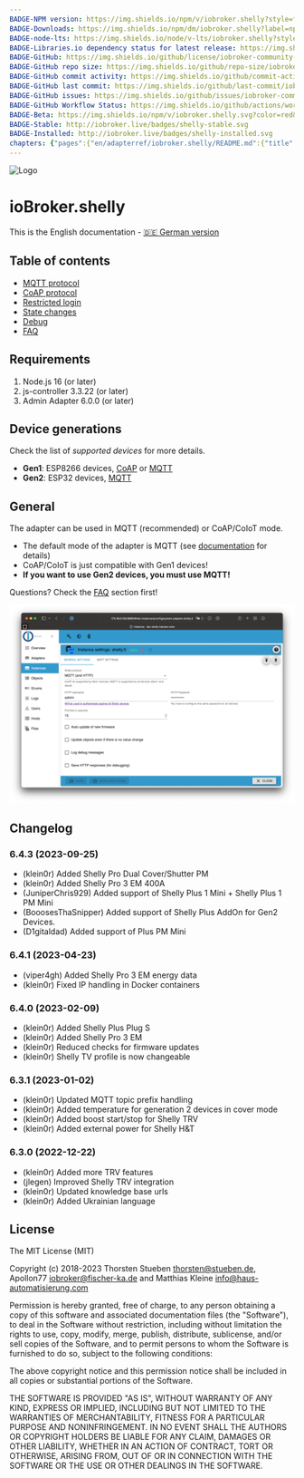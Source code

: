 ```yaml
---
BADGE-NPM version: https://img.shields.io/npm/v/iobroker.shelly?style=flat-square
BADGE-Downloads: https://img.shields.io/npm/dm/iobroker.shelly?label=npm%20downloads&style=flat-square
BADGE-node-lts: https://img.shields.io/node/v-lts/iobroker.shelly?style=flat-square
BADGE-Libraries.io dependency status for latest release: https://img.shields.io/librariesio/release/npm/iobroker.shelly?label=npm%20dependencies&style=flat-square
BADGE-GitHub: https://img.shields.io/github/license/iobroker-community-adapters/iobroker.shelly?style=flat-square
BADGE-GitHub repo size: https://img.shields.io/github/repo-size/iobroker-community-adapters/iobroker.shelly?logo=github&style=flat-square
BADGE-GitHub commit activity: https://img.shields.io/github/commit-activity/m/iobroker-community-adapters/iobroker.shelly?logo=github&style=flat-square
BADGE-GitHub last commit: https://img.shields.io/github/last-commit/iobroker-community-adapters/iobroker.shelly?logo=github&style=flat-square
BADGE-GitHub issues: https://img.shields.io/github/issues/iobroker-community-adapters/iobroker.shelly?logo=github&style=flat-square
BADGE-GitHub Workflow Status: https://img.shields.io/github/actions/workflow/status/iobroker-community-adapters/iobroker.shelly/test-and-release.yml?branch=master&logo=github&style=flat-square
BADGE-Beta: https://img.shields.io/npm/v/iobroker.shelly.svg?color=red&label=beta
BADGE-Stable: http://iobroker.live/badges/shelly-stable.svg
BADGE-Installed: http://iobroker.live/badges/shelly-installed.svg
chapters: {"pages":{"en/adapterref/iobroker.shelly/README.md":{"title":{"en":"ioBroker.shelly"},"content":"en/adapterref/iobroker.shelly/README.md"},"en/adapterref/iobroker.shelly/protocol-coap.md":{"title":{"en":"ioBroker.shelly"},"content":"en/adapterref/iobroker.shelly/protocol-coap.md"},"en/adapterref/iobroker.shelly/protocol-mqtt.md":{"title":{"en":"ioBroker.shelly"},"content":"en/adapterref/iobroker.shelly/protocol-mqtt.md"},"en/adapterref/iobroker.shelly/restricted-login.md":{"title":{"en":"ioBroker.shelly"},"content":"en/adapterref/iobroker.shelly/restricted-login.md"},"en/adapterref/iobroker.shelly/state-changes.md":{"title":{"en":"ioBroker.shelly"},"content":"en/adapterref/iobroker.shelly/state-changes.md"},"en/adapterref/iobroker.shelly/faq.md":{"title":{"en":"ioBroker.shelly"},"content":"en/adapterref/iobroker.shelly/faq.md"},"en/adapterref/iobroker.shelly/debug.md":{"title":{"en":"ioBroker.shelly"},"content":"en/adapterref/iobroker.shelly/debug.md"}}}
---
```

![Logo](../../admin/shelly.png)

# ioBroker.shelly

This is the English documentation - [🇩🇪 German version](../de/README.md)

## Table of contents

- [MQTT protocol](protocol-mqtt.md)
- [CoAP protocol](protocol-coap.md)
- [Restricted login](restricted-login.md)
- [State changes](state-changes.md)
- [Debug](debug.md)
- [FAQ](faq.md)

## Requirements
1. Node.js 16 (or later)
2. js-controller 3.3.22 (or later)
4. Admin Adapter 6.0.0 (or later)

## Device generations
Check the list of *supported devices* for more details.

- **Gen1**: ESP8266 devices, [CoAP](protocol-coap.md) or [MQTT](protocol-mqtt.md)
- **Gen2**: ESP32 devices, [MQTT](protocol-mqtt.md)

## General
The adapter can be used in MQTT (recommended) or CoAP/CoIoT mode.

- The default mode of the adapter is MQTT (see [documentation](protocol-mqtt.md) for details)
- CoAP/CoIoT is just compatible with Gen1 devices!
- **If you want to use Gen2 devices, you must use MQTT!**

Questions? Check the [FAQ](faq.md) section first!

![iobroker_general](./img/iobroker_general.png)

## Changelog

<!--
  Placeholder for the next version (at the beginning of the line):
  ### **WORK IN PROGRESS**
-->
### 6.4.3 (2023-09-25)
* (klein0r) Added Shelly Pro Dual Cover/Shutter PM
* (klein0r) Added Shelly Pro 3 EM 400A
* (JuniperChris929) Added support of Shelly Plus 1 Mini + Shelly Plus 1 PM Mini
* (BooosesThaSnipper) Added support of Shelly Plus AddOn for Gen2 Devices.
* (D1gitaldad) Added support of Plus PM Mini

### 6.4.1 (2023-04-23)

* (viper4gh) Added Shelly Pro 3 EM energy data
* (klein0r) Fixed IP handling in Docker containers

### 6.4.0 (2023-02-09)

* (klein0r) Added Shelly Plus Plug S
* (klein0r) Added Shelly Pro 3 EM
* (klein0r) Reduced checks for firmware updates
* (klein0r) Shelly TV profile is now changeable

### 6.3.1 (2023-01-02)

* (klein0r) Updated MQTT topic prefix handling
* (klein0r) Added temperature for generation 2 devices in cover mode
* (klein0r) Added boost start/stop for Shelly TRV
* (klein0r) Added external power for Shelly H&T

### 6.3.0 (2022-12-22)

* (klein0r) Added more TRV features
* (jlegen) Improved Shelly TRV integration
* (klein0r) Updated knowledge base urls
* (klein0r) Added Ukrainian language

## License

The MIT License (MIT)

Copyright (c) 2018-2023 Thorsten Stueben <thorsten@stueben.de>,
                        Apollon77 <iobroker@fischer-ka.de> and
                        Matthias Kleine <info@haus-automatisierung.com>

Permission is hereby granted, free of charge, to any person obtaining a copy
of this software and associated documentation files (the "Software"), to deal
in the Software without restriction, including without limitation the rights
to use, copy, modify, merge, publish, distribute, sublicense, and/or sell
copies of the Software, and to permit persons to whom the Software is
furnished to do so, subject to the following conditions:

The above copyright notice and this permission notice shall be included in
all copies or substantial portions of the Software.

THE SOFTWARE IS PROVIDED "AS IS", WITHOUT WARRANTY OF ANY KIND, EXPRESS OR
IMPLIED, INCLUDING BUT NOT LIMITED TO THE WARRANTIES OF MERCHANTABILITY,
FITNESS FOR A PARTICULAR PURPOSE AND NONINFRINGEMENT. IN NO EVENT SHALL THE
AUTHORS OR COPYRIGHT HOLDERS BE LIABLE FOR ANY CLAIM, DAMAGES OR OTHER
LIABILITY, WHETHER IN AN ACTION OF CONTRACT, TORT OR OTHERWISE, ARISING FROM,
OUT OF OR IN CONNECTION WITH THE SOFTWARE OR THE USE OR OTHER DEALINGS IN
THE SOFTWARE.